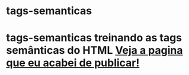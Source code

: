 # tags-semanticas
# tags-semanticas treinando as tags semânticas do HTML [Veja a pagina que eu acabei de publicar!](https://rafael-evann.github.io/tags-semanticas/)
